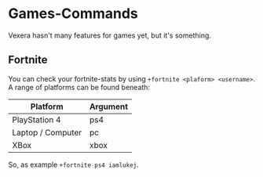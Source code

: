 # Games-Commands
Vexera hasn't many features for games yet, but it's something.

## Fortnite
You can check your fortnite-stats by using `+fortnite <plaform> <username>`.  
A range of platforms can be found beneath:

Platform | Argument
-------- | -------
PlayStation 4 | ps4
Laptop / Computer | pc
XBox | xbox

So, as example `+fortnite ps4 iamlukej`.